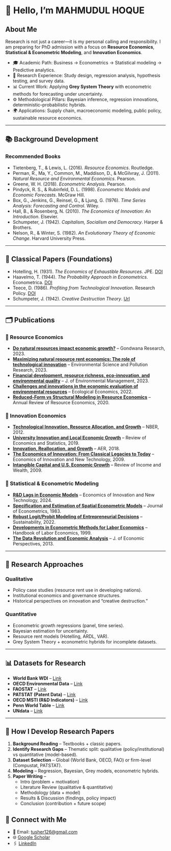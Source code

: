 # 👋 Hello, I’m MAHMUDUL HOQUE  

## About Me  
Research is not just a career—it is my personal calling and responsibility. I am preparing for PhD admission with a focus on **Resource Economics**, **Statistical & Econometric Modeling**, and **Innovation Economics**.  

- 🎓 Academic Path: Business → Econometrics → Statistical modeling → Predictive analytics.  
- 🔬 Research Experience: Study design, regression analysis, hypothesis testing, and survey data.  
- 📊 Current Work: Applying **Grey System Theory** with econometric methods for forecasting under uncertainty.  
- ⚙️ Methodological Pillars: Bayesian inference, regression innovations, deterministic–probabilistic hybrids.  
- 🌍 Applications: Supply chain, macroeconomic modeling, public policy, sustainable resource economics.  

---

## 📚 Background Development  

### Recommended Books  
- Tietenberg, T., & Lewis, L. (2016). *Resource Economics*. Routledge.  
- Perman, R., Ma, Y., Common, M., Maddison, D., & McGilvray, J. (2011). *Natural Resource and Environmental Economics*. Pearson.  
- Greene, W. H. (2018). *Econometric Analysis*. Pearson.  
- Pindyck, R. S., & Rubinfeld, D. L. (1998). *Econometric Models and Economic Forecasts*. McGraw Hill.  
- Box, G., Jenkins, G., Reinsel, G., & Ljung, G. (1976). *Time Series Analysis: Forecasting and Control*. Wiley.  
- Hall, B., & Rosenberg, N. (2010). *The Economics of Innovation: An Introduction*. Elsevier.  
- Schumpeter, J. (1942). *Capitalism, Socialism and Democracy*. Harper & Brothers.  
- Nelson, R., & Winter, S. (1982). *An Evolutionary Theory of Economic Change*. Harvard University Press.  

---

## 📖 Classical Papers (Foundations)  
- Hotelling, H. (1931). *The Economics of Exhaustible Resources*. JPE. [DOI](https://doi.org/10.1086/254195)  
- Haavelmo, T. (1944). *The Probability Approach in Econometrics*. Econometrica. [DOI](https://doi.org/10.2307/1906935)  
- Teece, D. (1986). *Profiting from Technological Innovation*. Research Policy. [DOI](https://doi.org/10.1016/0048-7333(86)90027-2)  
- Schumpeter, J. (1942). *Creative Destruction Theory*. [Url](https://periferiaactiva.wordpress.com/wp-content/uploads/2015/08/joseph-schumpeter-capitalism-socialism-and-democracy-2006.pdf)  

---

## 🗂️ Publications 

### 🔹 Resource Economics  
- [**Do natural resources impact economic growth?**](https://doi.org/10.1016/j.gsf.2023.101595) – Gondwana Research, 2023.  
- [**Maximizing natural resource rent economics: The role of technological innovation**](https://doi.org/10.1007/s11356-023-31373-z) – Environmental Science and Pollution Research, 2023.  
- [**Financial development, resource richness, eco-innovation, and environmental quality**](https://doi.org/10.1016/j.jenvman.2023.119824) – J. of Environmental Management, 2023.  
- [**Challenges and innovations in the economic evaluation of environmental resources**](https://doi.org/10.1016/j.ecolecon.2022.107437) – Ecological Economics, 2022.  
- [**Reduced-Form vs Structural Modeling in Resource Economics**](https://doi.org/10.1146/annurev.resource.050708.144119) – Annual Review of Resource Economics, 2020.  

### 🔹 Innovation Economics  
- [**Technological Innovation, Resource Allocation, and Growth**](https://doi.org/10.3386/w17769) – NBER, 2012.  
- [**University Innovation and Local Economic Growth**](https://doi.org/10.1162/rest_a_01027) – Review of Economics and Statistics, 2019.  
- [**Innovation, Reallocation, and Growth**](https://doi.org/10.1257/aer.20130470) – AER, 2018.  
- [**The Economics of Innovation: From Classical Legacies to Today**](https://doi.org/10.1080/10438590802564543) – Economics of Innovation and New Technology, 2009.  
- [**Intangible Capital and U.S. Economic Growth**](https://doi.org/10.1111/j.1475-4991.2009.00338.x) – Review of Income and Wealth, 2009.  

### 🔹 Statistical & Econometric Modeling  
- [**R&D Lags in Economic Models**](https://doi.org/10.1080/10438599.2024.2378893) – Economics of Innovation and New Technology, 2024.  
- [**Specification and Estimation of Spatial Econometric Models**](https://doi.org/10.1016/0166-0462(83)90016-9) – Journal of Econometrics, 1983.  
- [**Robust Logit/Probit Modeling of Entrepreneurial Decisions**](https://doi.org/10.3390/su14137573) – Sustainability, 2022.  
- [**Developments in Econometric Methods for Labor Economics**](https://doi.org/10.1016/S1573-4463(99)30059-9) – Handbook of Labor Economics, 1999.  
- [**The Data Revolution and Economic Analysis**](https://doi.org/10.1086/674019) – J. of Economic Perspectives, 2013.  

---

## 🔎 Research Approaches  

### Qualitative  
- Policy case studies (resource rent use in developing nations).  
- Institutional economics and governance structures.  
- Historical perspectives on innovation and “creative destruction.”  

### Quantitative  
- Econometric growth regressions (panel, time series).  
- Bayesian estimation for uncertainty.  
- Resource rent models (Hotelling, ARDL, VAR).  
- Grey System Theory + econometric hybrids for incomplete datasets.  

---

## 📊 Datasets for Research  

- **World Bank WDI** – [Link](https://databank.worldbank.org/source/world-development-indicators)  
- **OECD Environmental Data** – [Link](https://stats.oecd.org/)  
- **FAOSTAT** – [Link](https://www.fao.org/faostat/)  
- **PATSTAT (Patent Data)** – [Link](https://www.epo.org/searching-for-patents/business/patstat.html)  
- **OECD MSTI (R&D Indicators)** – [Link](https://stats.oecd.org/)  
- **Penn World Table** – [Link](https://www.rug.nl/ggdc/productivity/pwt/)  
- **UNdata** – [Link](http://data.un.org/)  

---

## 🚀 How I Develop Research Papers  

1. **Background Reading** – Textbooks + classic papers.  
2. **Identify Research Gaps** – Thematic split: qualitative (policy/institutional) vs quantitative (model-based).  
3. **Dataset Selection** – Global (World Bank, OECD, FAO) or firm-level (Compustat, PATSTAT).  
4. **Modeling** – Regression, Bayesian, Grey models, econometric hybrids.  
5. **Paper Writing** –  
   - Intro (problem + motivation)  
   - Literature Review (qualitative & quantitative)  
   - Methodology (data + model)  
   - Results & Discussion (findings, policy impact)  
   - Conclusion (contribution + future scope)  


## 🔗 Connect with Me  
- 📧 Email: tusher126@gmail.com  
- 🌐 [Google Scholar](https://scholar.google.com/citations?user=MrHewwYAAAAJ&hl=en)  
- 🖇️ [LinkedIn](https://www.linkedin.com/in/mahmudul-hoque/)  

